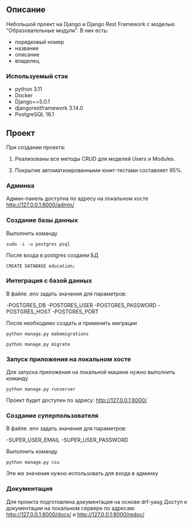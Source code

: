 ## Описание

Небольшой проект на Django и Django Rest Framework с моделью "Образовательные модули". В них есть:

- порядковый номер
- название
- описание
- владелец

### Используемый стэк
- python 3.11
- Docker
- Django==5.0.1
- djangorestframework 3.14.0
- PostgreSQL 16.1

## Проект

<aside>
При создании проекта:

1. Реализованы все методы CRUD для моделей Users и Modules.

2. Покрытие автоматизированными юнит-тестами составляет 95%.

</aside>

### Админка

Админ-панель доступна по адресу на локальном хосте http://127.0.0.1:8000/admin/ 

### Создание базы данных

Выполнить команду
```commandline
sudo -i -u postgres psql
```
После входа в postgres создаем БД
```commandline
CREATE DATABASE education;
```

### Интеграция с базой данных

В файле .env задать значения для параметров:

-POSTGRES_DB
-POSTGRES_USER
-POSTGRES_PASSWORD
-POSTGRES_HOST
-POSTGRES_PORT

После необходимо создать и применить миграции
```commandline
python manage.py makemigrations
```
```commandline
python manage.py migrate
```

### Запуск приложения на локальном хосте

Для запуска приложения на локальной машине нужно выполнить команду
```commandline
python manage.py runserver
```
Проект будет доступен по адресу:
http://127.0.0.1:8000/

### Создание суперпользователя

В файле .env задать значения для параметров:

-SUPER_USER_EMAIL
-SUPER_USER_PASSWORD

Выполнить команду
```commandline
python manage.py csu
```

Эти же значения нужно использовать для входа в админку

### Документация

Для проекта подготовлена документация на основе drf-yasg
Доступ к документации на локальном сервере по адресам:
http://127.0.0.1:8000/docs/ и http://127.0.0.1:8000/redoc/
